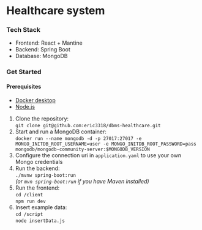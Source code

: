 # Healthcare system

### Tech Stack
- Frontend: React + Mantine
- Backend: Spring Boot
- Database: MongoDB

### Get Started
#### Prerequisites
- [Docker desktop](https://www.docker.com/)
- [Node.js](https://nodejs.org/en)

1. Clone the repository:   
   `git clone git@github.com:eric3318/dbms-healthcare.git`
2. Start and run a MongoDB container:  
    `docker run --name mongodb -d -p 27017:27017 -e MONGO_INITDB_ROOT_USERNAME=user -e MONGO_INITDB_ROOT_PASSWORD=pass mongodb/mongodb-community-server:$MONGODB_VERSION`
3. Configure the connection uri in `application.yaml` to use your own Mongo credentials 
4. Run the backend:  
   `./mvnw spring-boot:run`  
   *(or `mvn spring-boot:run` if you have Maven installed)*
5. Run the frontend:   
   `cd /client`   
   `npm run dev`
6. Insert example data:   
   `cd /script`   
   `node insertData.js`


 